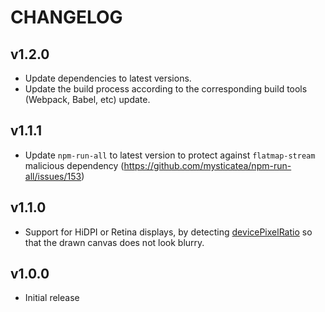 # CHANGELOG

## v1.2.0
- Update dependencies to latest versions.
- Update the build process according to the corresponding build tools (Webpack, Babel, etc) update.

## v1.1.1
- Update `npm-run-all` to latest version to protect against `flatmap-stream` malicious dependency (https://github.com/mysticatea/npm-run-all/issues/153)

## v1.1.0
- Support for HiDPI or Retina displays, by detecting [devicePixelRatio](https://developer.mozilla.org/en-US/docs/Web/API/Window/devicePixelRatio) so that the drawn canvas does not look blurry.


## v1.0.0
- Initial release
